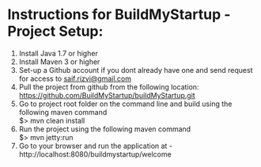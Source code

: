# Instructions for BuildMyStartup - Project Setup:

1. Install Java 1.7 or higher
2. Install Maven 3 or higher
3. Set-up a Github account if you dont already have one and send request for access to saif.rizvi@gmail.com 
4. Pull the project from github from the following location: https://github.com/BuildMyStartup/buildMyStartup.git
5. Go to project root folder on the command line and build using the following maven command  
$> mvn clean install
6. Run the project using the following maven command  
$> mvn jetty:run
7. Go to your browser and run the application at - http://localhost:8080/buildmystartup/welcome
